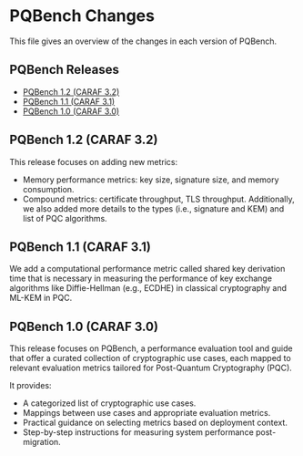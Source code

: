 # PQBench Changes

This file gives an overview of the changes in each version of PQBench.

## PQBench Releases
- [PQBench 1.2 (CARAF 3.2)](CHANGES.md#pqbench-12-caraf-32)
- [PQBench 1.1 (CARAF 3.1)](CHANGES.md#pqbench-11-caraf-31)
- [PQBench 1.0 (CARAF 3.0)](CHANGES.md#pqbench-10-caraf-30)

## PQBench 1.2 (CARAF 3.2)
This release focuses on adding new metrics:
- Memory performance metrics: key size, signature size, and memory consumption.
- Compound metrics: certificate throughput, TLS throughput.
Additionally, we also added more details to the types (i.e., signature and KEM) and list of PQC algorithms.

## PQBench 1.1 (CARAF 3.1)
We add a computational performance metric called shared key derivation time that is necessary in measuring the performance of key exchange algorithms like Diffie-Hellman (e.g., ECDHE) in classical cryptography and ML-KEM in PQC.

## PQBench 1.0 (CARAF 3.0)

This release focuses on PQBench, a performance evaluation tool and guide that offer a curated collection of cryptographic use cases, each mapped to relevant evaluation metrics tailored for Post-Quantum Cryptography (PQC).

It provides:
- A categorized list of cryptographic use cases.
- Mappings between use cases and appropriate evaluation metrics.
- Practical guidance on selecting metrics based on deployment context.
- Step-by-step instructions for measuring system performance post-migration.